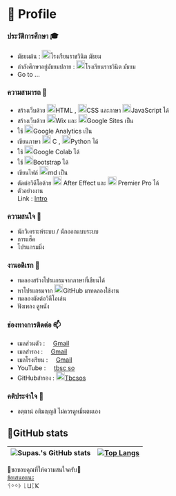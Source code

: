 # 📝 Profile
### ประวัติการศึกษา 🎓
+ มัธยมต้น : <img height=20px src="http://new.rnm.ac.th/wp-content/uploads/2015/12/rnm-logo-%E0%B8%82%E0%B8%AD%E0%B8%9A%E0%B8%82%E0%B8%B2%E0%B8%A7-1024x1024.png" />โรงเรียนราชวินิต มัธยม
+ กำลังศึกษาอยู่มัธยมปลาย : <img height=20px src="http://new.rnm.ac.th/wp-content/uploads/2015/12/rnm-logo-%E0%B8%82%E0%B8%AD%E0%B8%9A%E0%B8%82%E0%B8%B2%E0%B8%A7-1024x1024.png" />โรงเรียนราชวินิต มัธยม
+ Go to ...

### ความสามารถ 📍
+ สร้างเว็บด้วย
<img height=20px src="https://cdn.svgporn.com/logos/html-5.svg">HTML , 
<img height=20px src="https://cdn.svgporn.com/logos/css-3.svg" />CSS และภาษา
<img height=20px src="https://cdn.svgporn.com/logos/javascript.svg" />JavaScript ได้
+ สร้างเว็บด้วย 
<img height=20px src="https://upload.wikimedia.org/wikipedia/en/thumb/7/76/Wix.com_website_logo.svg/1200px-Wix.com_website_logo.svg.png" />Wix และ
<img height=20px src="https://upload.wikimedia.org/wikipedia/commons/thumb/1/1a/Google_Sites_2020_Logo.svg/1200px-Google_Sites_2020_Logo.svg.png" />Google Sites เป็น
+ ใช้ <img height=20px src="https://cdn.svgporn.com/logos/google-analytics.svg" />Google Analytics เป็น
+ เขียนภาษา <img height=20px src="https://raw.githubusercontent.com/gilbarbara/logos/9f0858601cc8543b51c8eea0722dbab4a7c7a1f9/logos/c.svg" /> C ,
<img height=20px src="https://cdn.svgporn.com/logos/python.svg" />Python ได้ 
+ ใช้
<img height=20px src="https://upload.wikimedia.org/wikipedia/commons/thumb/d/d0/Google_Colaboratory_SVG_Logo.svg/1600px-Google_Colaboratory_SVG_Logo.svg.png" />Google Colab ได้
+ ใช้ <img height=20px src="https://cdn.svgporn.com/logos/bootstrap.svg" />Bootstrap ได้
+ เขียนไฟล์ <img height=20px src="https://cdn.svgporn.com/logos/markdown.svg" />md เป็น
+ ตัดต่อวิดีโอด้วย 
<img height=20px src="https://encrypted-tbn0.gstatic.com/images?q=tbn:ANd9GcT3p9g0MIFlTG00s967wqwLvCr37Fhfv6mQdqswTxgfbnY9UG7Bx0YFz5L6&s=10" /> After Effect และ 
<img height=20px src="https://encrypted-tbn0.gstatic.com/images?q=tbn:ANd9GcQgrKesytPJjSeREwTo4jxyMGbpmXQZFTSl1w&usqp=CAU" /> Premier Pro ได้
 + ตัวอย่างงาน <br>
Link : [Intro](https://youtu.be/UUtZNjkFnlk)

### ความสนใจ 🔖
+ นักวิเคราะห์ระบบ / นักออกแบบระบบ
+ การแฮ็ค
+ โปรแกรมมิ่ง

### งานอดิเรก 🥅
+ ทดลองสร้างโปรแกรมจากภาษาที่เขียนได้
+ หาโปรแกรมจาก 
<img height=20px src="https://cdn.svgporn.com/logos/github-icon.svg" />GitHub มาทดลองใช้งาน
+ ทดลองตัดต่อวิดีโอเล่น
+ ฟังเพลง ดูหนัง

### ช่องทางการติดต่อ 📫
+ เมลส่วนตัว : [ <img height=15px src="https://cdn.svgporn.com/logos/google-gmail.svg" />Gmail](mailto:bossgeeg123456@gmail.com)
+ เมลสำรอง : [ <img height=15px src="https://cdn.svgporn.com/logos/google-gmail.svg" />Gmail](mailto:tbcsso998@gmail.com)
+ เมลโรงเรียน : [ <img height=15px src="https://cdn.svgporn.com/logos/google-gmail.svg" />Gmail](mailto:22515@rnm.ac.th)
+ YouTube : [ <img height=15px src="https://cdn.svgporn.com/logos/youtube-icon.svg" />tbsc so](https://www.youtube.com/channel/UCG8G1Jv490HAaEzzK8mnL4A/videos)
+ GitHubสำรอง : [ <img height=20px src="https://cdn.svgporn.com/logos/github-icon.svg" />Tbcsos](https://github.com/Tbcsos)

### คติประจำใจ 🤍
+ อตฺตานํ อติมญฺญสิ ไม่ควรดูหมิ่นตนเอง

## 🌟GitHub stats
| ![Supas.'s GitHub stats](https://github-readme-stats.vercel.app/api?username=BoszGTec&show_icons=true&theme=tokyonight&bg_color=10,1a1b27,0a0d31&border_color=424a54) |[![Top Langs](https://github-readme-stats.vercel.app/api/top-langs/?username=BoszGTec&layout=compact&theme=tokyonight&bg_color=10,1a1b27,0a0d31&border_color=424a54)](https://github.com/BoszGTec) |
|----------|-------------|

🙏ขอขอบคุณที่ให้ความสนใจครับ🙏 <br>
[ข้อเสนอแนะ](https://formfacade.com/headless/116384025839853762093/home/form/1FAIpQLScKyvIEqslTkbSPqZ7At32wHE0_H9p3JaAAXemBcbazuPMK1w)
<br>ᛩᛜᛜᚧ ᚳⳘᛈⲔ

<!--ᛩᛜᛜᚧ ᚳⳘᛈⲔ-->
<!-- get ku -- >
<!--
**BoszGTec/BoszGTec** is a ✨ _special_ ✨ repository because its `README.md` (this file) appears on your GitHub profile.

Here are some ideas to get you started:

- 🔭 I’m currently working on ...
- 🌱 I’m currently learning ...
- 👯 I’m looking to collaborate on ...
- 🤔 I’m looking for help with ...
- 💬 Ask me about ...
- 📫 How to reach me: ...
- 😄 Pronouns: ...
- ⚡ Fun fact: ...
-->
